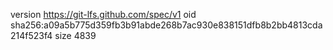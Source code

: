version https://git-lfs.github.com/spec/v1
oid sha256:a09a5b775d359fb3b91abde268b7ac930e838151dfb8b2bb4813cda214f523f4
size 4839
